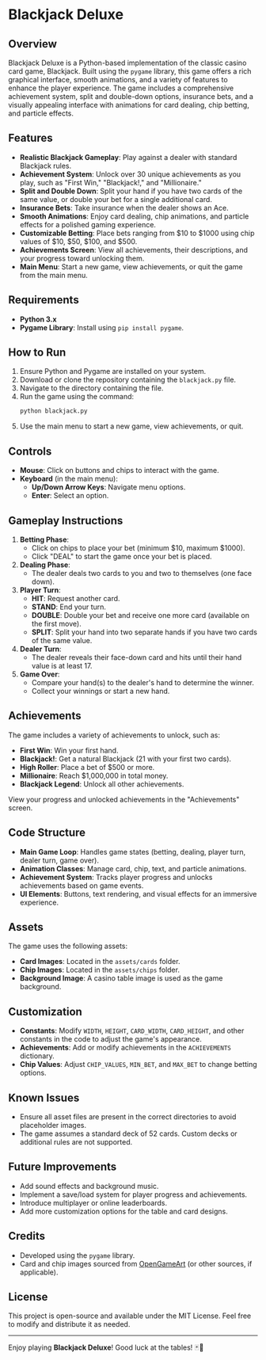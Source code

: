 # Blackjack Deluxe

## Overview
Blackjack Deluxe is a Python-based implementation of the classic casino card game, Blackjack. Built using the `pygame` library, this game offers a rich graphical interface, smooth animations, and a variety of features to enhance the player experience. The game includes a comprehensive achievement system, split and double-down options, insurance bets, and a visually appealing interface with animations for card dealing, chip betting, and particle effects.

## Features
- **Realistic Blackjack Gameplay**: Play against a dealer with standard Blackjack rules.
- **Achievement System**: Unlock over 30 unique achievements as you play, such as "First Win," "Blackjack!," and "Millionaire."
- **Split and Double Down**: Split your hand if you have two cards of the same value, or double your bet for a single additional card.
- **Insurance Bets**: Take insurance when the dealer shows an Ace.
- **Smooth Animations**: Enjoy card dealing, chip animations, and particle effects for a polished gaming experience.
- **Customizable Betting**: Place bets ranging from $10 to $1000 using chip values of $10, $50, $100, and $500.
- **Achievements Screen**: View all achievements, their descriptions, and your progress toward unlocking them.
- **Main Menu**: Start a new game, view achievements, or quit the game from the main menu.

## Requirements
- **Python 3.x**
- **Pygame Library**: Install using `pip install pygame`.

## How to Run
1. Ensure Python and Pygame are installed on your system.
2. Download or clone the repository containing the `blackjack.py` file.
3. Navigate to the directory containing the file.
4. Run the game using the command:
   ```bash
   python blackjack.py
   ```
5. Use the main menu to start a new game, view achievements, or quit.

## Controls
- **Mouse**: Click on buttons and chips to interact with the game.
- **Keyboard** (in the main menu):
  - **Up/Down Arrow Keys**: Navigate menu options.
  - **Enter**: Select an option.

## Gameplay Instructions
1. **Betting Phase**:
   - Click on chips to place your bet (minimum $10, maximum $1000).
   - Click "DEAL" to start the game once your bet is placed.
2. **Dealing Phase**:
   - The dealer deals two cards to you and two to themselves (one face down).
3. **Player Turn**:
   - **HIT**: Request another card.
   - **STAND**: End your turn.
   - **DOUBLE**: Double your bet and receive one more card (available on the first move).
   - **SPLIT**: Split your hand into two separate hands if you have two cards of the same value.
4. **Dealer Turn**:
   - The dealer reveals their face-down card and hits until their hand value is at least 17.
5. **Game Over**:
   - Compare your hand(s) to the dealer's hand to determine the winner.
   - Collect your winnings or start a new hand.

## Achievements
The game includes a variety of achievements to unlock, such as:
- **First Win**: Win your first hand.
- **Blackjack!**: Get a natural Blackjack (21 with your first two cards).
- **High Roller**: Place a bet of $500 or more.
- **Millionaire**: Reach $1,000,000 in total money.
- **Blackjack Legend**: Unlock all other achievements.

View your progress and unlocked achievements in the "Achievements" screen.

## Code Structure
- **Main Game Loop**: Handles game states (betting, dealing, player turn, dealer turn, game over).
- **Animation Classes**: Manage card, chip, text, and particle animations.
- **Achievement System**: Tracks player progress and unlocks achievements based on game events.
- **UI Elements**: Buttons, text rendering, and visual effects for an immersive experience.

## Assets
The game uses the following assets:
- **Card Images**: Located in the `assets/cards` folder.
- **Chip Images**: Located in the `assets/chips` folder.
- **Background Image**: A casino table image is used as the game background.

## Customization
- **Constants**: Modify `WIDTH`, `HEIGHT`, `CARD_WIDTH`, `CARD_HEIGHT`, and other constants in the code to adjust the game's appearance.
- **Achievements**: Add or modify achievements in the `ACHIEVEMENTS` dictionary.
- **Chip Values**: Adjust `CHIP_VALUES`, `MIN_BET`, and `MAX_BET` to change betting options.

## Known Issues
- Ensure all asset files are present in the correct directories to avoid placeholder images.
- The game assumes a standard deck of 52 cards. Custom decks or additional rules are not supported.

## Future Improvements
- Add sound effects and background music.
- Implement a save/load system for player progress and achievements.
- Introduce multiplayer or online leaderboards.
- Add more customization options for the table and card designs.

## Credits
- Developed using the `pygame` library.
- Card and chip images sourced from [OpenGameArt](https://opengameart.org/) (or other sources, if applicable).

## License
This project is open-source and available under the MIT License. Feel free to modify and distribute it as needed.

---

Enjoy playing **Blackjack Deluxe**! Good luck at the tables! 🃏🎰
